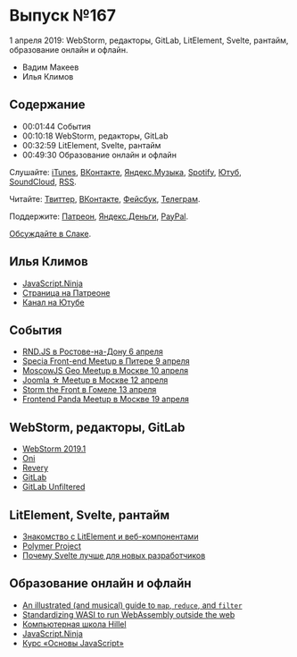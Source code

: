 # Выпуск №167

1 апреля 2019: WebStorm, редакторы, GitLab, LitElement, Svelte, рантайм, образование онлайн и офлайн.

- Вадим Макеев
- Илья Климов

## Содержание

- 00:01:44 События
- 00:10:18 WebStorm, редакторы, GitLab
- 00:32:59 LitElement, Svelte, рантайм
- 00:49:30 Образование онлайн и офлайн

Слушайте: [iTunes](https://itunes.apple.com/podcast/id1080500016), [ВКонтакте](https://vk.com/podcasts-32017543), [Яндекс.Музыка](https://music.yandex.ru/album/6245956), [Spotify](https://open.spotify.com/show/3rzAcADjpBpXt73L0epTjV), [Ютуб](https://www.youtube.com/playlist?list=PLMBnwIwFEFHcwuevhsNXkFTcadeX5R1Go), [SoundCloud](https://soundcloud.com/web-standards), [RSS](https://web-standards.ru/podcast/feed/).

Читайте: [Твиттер](https://twitter.com/webstandards_ru), [ВКонтакте](https://vk.com/webstandards_ru), [Фейсбук](https://www.facebook.com/webstandardsru), [Телеграм](https://t.me/webstandards_ru).

Поддержите: [Патреон](https://www.patreon.com/webstandards_ru), [Яндекс.Деньги](https://money.yandex.ru/to/41001119329753), [PayPal](https://www.paypal.me/pepelsbey).

[Обсуждайте в Слаке](http://slack.web-standards.ru/).

## Илья Климов

- [JavaScript.Ninja](https://javascript.ninja/)
- [Страница на Патреоне](https://www.patreon.com/javascriptninja)
- [Канал на Ютубе](https://www.youtube.com/channel/UCW9pyonagDWGMCy7V_Kro6g)

## События

- [RND.JS в Ростове-на-Дону 6 апреля](https://it61.info/events/2019-04-06-rnd-js-8-349)
- [Specia Front-end Meetup в Питере 9 апреля](https://specia-events.timepad.ru/event/933947/)
- [MoscowJS Geo Meetup в Москве 10 апреля](https://www.moscowjs.ru/event/moscowjs-geo-meetup)
- [Joomla ☆ Meetup в Москве 12 апреля](https://vk.com/jmeetup)
- [Storm the Front в Гомеле 13 апреля](https://communities.by/events/storm-the-front-meetup-5)
- [Frontend Panda Meetup в Москве 19 апреля](http://panda-meetup.ru/msk-frontend-meetup)

## WebStorm, редакторы, GitLab

- [WebStorm 2019.1](https://blog.jetbrains.com/webstorm/2019/03/webstorm-2019-1/)
- [Oni](https://www.onivim.io/)
- [Revery](https://www.outrunlabs.com/revery/)
- [GitLab](https://gitlab.com/)
- [GitLab Unfiltered](https://www.youtube.com/channel/UCMtZ0sc1HHNtGGWZFDRTh5A)

## LitElement, Svelte, рантайм

- [Знакомство с LitElement и веб-компонентами](https://habr.com/p/445438/)
- [Polymer Project](https://www.polymer-project.org/)
- [Почему Svelte лучше для новых разработчиков](https://habr.com/p/446026/)

## Образование онлайн и офлайн

- [An illustrated (and musical) guide to `map`, `reduce`, and `filter`](https://css-tricks.com/an-illustrated-and-musical-guide-to-map-reduce-and-filter-array-methods/)
- [Standardizing WASI to run WebAssembly outside the web](https://hacks.mozilla.org/2019/03/standardizing-wasi-a-webassembly-system-interface/)
- [Компьютерная школа Hillel](https://ithillel.ua/)
- [JavaScript.Ninja](https://www.patreon.com/javascriptninja)
- [Курс «Основы JavaScript»](https://htmlacademy.ru/courses/javascript)
